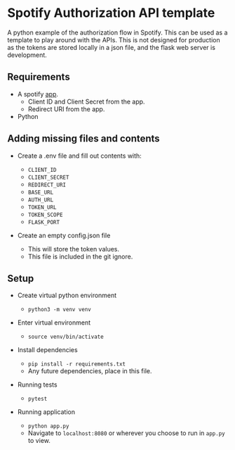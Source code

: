 # Spotify Authorization API template

A python example of the authorization flow in Spotify.
This can be used as a template to play around with the APIs.
This is not designed for production as the tokens are stored locally in a json file, and the flask web server is development.

## Requirements

- A spotify [app](https://developer.spotify.com/documentation/web-api/concepts/apps).
  - Client ID and Client Secret from the app.
  - Redirect URI from the app.
- Python

## Adding missing files and contents

- Create a .env file and fill out contents with:

  - `CLIENT_ID`
  - `CLIENT_SECRET`
  - `REDIRECT_URI`
  - `BASE_URL`
  - `AUTH_URL`
  - `TOKEN_URL`
  - `TOKEN_SCOPE`
  - `FLASK_PORT`

- Create an empty config.json file

  - This will store the token values.
  - This file is included in the git ignore.

## Setup

- Create virtual python environment

  - `python3 -m venv venv`

- Enter virtual environment

  - `source venv/bin/activate`

- Install dependencies

  - `pip install -r requirements.txt`
  - Any future dependencies, place in this file.

- Running tests

  - `pytest`

- Running application
  - `python app.py`
  - Navigate to `localhost:8080` or wherever you choose to run in `app.py` to view.
